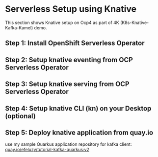 # Serverless Setup using Knative
This section shows Knative setup on Ocp4 as part of 4K (K8s-Knative-Kafka-Kamel) demo.

## Step 1: Install OpenShift Serverless Operator

## Step 2: Setup knative eventing from OCP Serverless Operator

## Step 3: Setup knative serving from OCP Serverless Operator

## Step 4: Setup knative CLI (kn) on your Desktop (optional)

## Step 5: Deploy knative application from quay.io
use my sample Quarkus application repository for kafka client: [quay.io/efeluzy/tutorial-kafka-quarkus:v2](https://quay.io/efeluzy/tutorial-kafka-quarkus)
